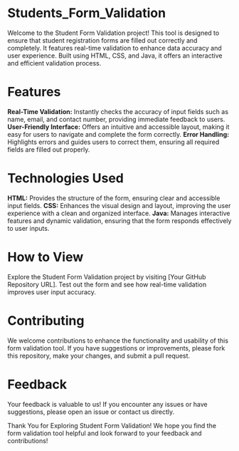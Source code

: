 # Students_Form_Validation
Welcome to the Student Form Validation project! This tool is designed to ensure that student registration forms are filled out correctly and completely. It features real-time validation to enhance data accuracy and user experience. Built using HTML, CSS, and Java, it offers an interactive and efficient validation process.

# Features
**Real-Time Validation:** Instantly checks the accuracy of input fields such as name, email, and contact number, providing immediate feedback to users.
**User-Friendly Interface:** Offers an intuitive and accessible layout, making it easy for users to navigate and complete the form correctly.
**Error Handling:** Highlights errors and guides users to correct them, ensuring all required fields are filled out properly.

# Technologies Used
**HTML:** Provides the structure of the form, ensuring clear and accessible input fields.
**CSS:** Enhances the visual design and layout, improving the user experience with a clean and organized interface.
**Java:** Manages interactive features and dynamic validation, ensuring that the form responds effectively to user inputs.

# How to View
Explore the Student Form Validation project by visiting [Your GitHub Repository URL]. Test out the form and see how real-time validation improves user input accuracy.

# Contributing
We welcome contributions to enhance the functionality and usability of this form validation tool. If you have suggestions or improvements, please fork this repository, make your changes, and submit a pull request.

# Feedback
Your feedback is valuable to us! If you encounter any issues or have suggestions, please open an issue or contact us directly.

Thank You for Exploring Student Form Validation!
We hope you find the form validation tool helpful and look forward to your feedback and contributions!

